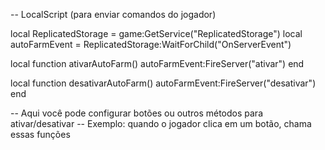 -- LocalScript (para enviar comandos do jogador)

local ReplicatedStorage = game:GetService("ReplicatedStorage")
local autoFarmEvent = ReplicatedStorage:WaitForChild("OnServerEvent")

local function ativarAutoFarm()
    autoFarmEvent:FireServer("ativar")
end

local function desativarAutoFarm()
    autoFarmEvent:FireServer("desativar")
end

-- Aqui você pode configurar botões ou outros métodos para ativar/desativar
-- Exemplo: quando o jogador clica em um botão, chama essas funções
